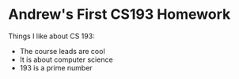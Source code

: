 # Andrew's First CS193 Homework

Things I like about CS 193:
- The course leads are cool
- It is about computer science
- 193 is a prime number
